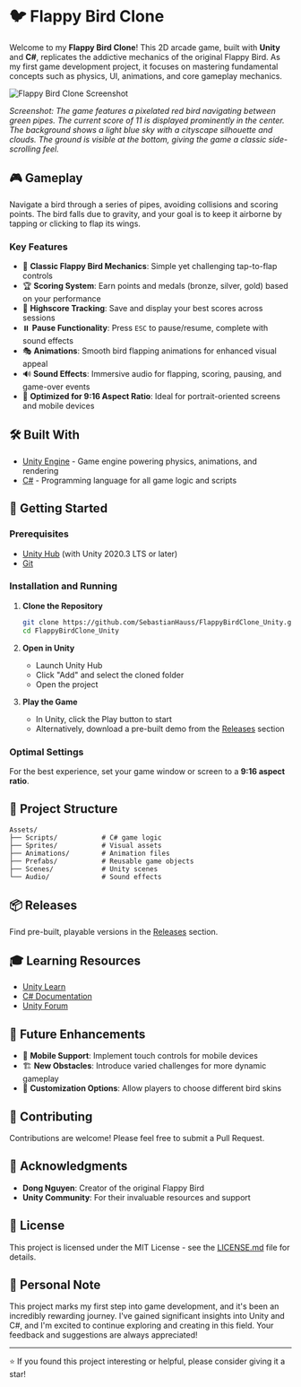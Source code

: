 # 🐦 Flappy Bird Clone

Welcome to my **Flappy Bird Clone**! This 2D arcade game, built with **Unity** and **C#**, replicates the addictive mechanics of the original Flappy Bird. As my first game development project, it focuses on mastering fundamental concepts such as physics, UI, animations, and core gameplay mechanics.

![Flappy Bird Clone Screenshot](https://imgur.com/a/SJoueFC)

*Screenshot: The game features a pixelated red bird navigating between green pipes. The current score of 11 is displayed prominently in the center. The background shows a light blue sky with a cityscape silhouette and clouds. The ground is visible at the bottom, giving the game a classic side-scrolling feel.*

## 🎮 Gameplay

Navigate a bird through a series of pipes, avoiding collisions and scoring points. The bird falls due to gravity, and your goal is to keep it airborne by tapping or clicking to flap its wings.

### Key Features

- 🐤 **Classic Flappy Bird Mechanics**: Simple yet challenging tap-to-flap controls
- 🏆 **Scoring System**: Earn points and medals (bronze, silver, gold) based on your performance
- 🏅 **Highscore Tracking**: Save and display your best scores across sessions
- ⏸️ **Pause Functionality**: Press `ESC` to pause/resume, complete with sound effects
- 🎭 **Animations**: Smooth bird flapping animations for enhanced visual appeal
- 🔊 **Sound Effects**: Immersive audio for flapping, scoring, pausing, and game-over events
- 📱 **Optimized for 9:16 Aspect Ratio**: Ideal for portrait-oriented screens and mobile devices

## 🛠️ Built With

- [Unity Engine](https://unity.com/) - Game engine powering physics, animations, and rendering
- [C#](https://docs.microsoft.com/en-us/dotnet/csharp/) - Programming language for all game logic and scripts

## 🚀 Getting Started

### Prerequisites

- [Unity Hub](https://unity.com/download) (with Unity 2020.3 LTS or later)
- [Git](https://git-scm.com/)

### Installation and Running

1. **Clone the Repository**
   ```bash
   git clone https://github.com/SebastianHauss/FlappyBirdClone_Unity.git
   cd FlappyBirdClone_Unity
   ```

2. **Open in Unity**
   - Launch Unity Hub
   - Click "Add" and select the cloned folder
   - Open the project

3. **Play the Game**
   - In Unity, click the Play button to start
   - Alternatively, download a pre-built demo from the [Releases](https://github.com/SebastianHauss/FlappyBirdClone_Unity/releases) section

### Optimal Settings

For the best experience, set your game window or screen to a **9:16 aspect ratio**.

## 📁 Project Structure

```
Assets/
├── Scripts/           # C# game logic
├── Sprites/           # Visual assets
├── Animations/        # Animation files
├── Prefabs/           # Reusable game objects
├── Scenes/            # Unity scenes
└── Audio/             # Sound effects
```

## 📦 Releases

Find pre-built, playable versions in the [Releases](https://github.com/SebastianHauss/FlappyBirdClone_Unity/releases) section.

## 🎓 Learning Resources

- [Unity Learn](https://learn.unity.com/)
- [C# Documentation](https://docs.microsoft.com/en-us/dotnet/csharp/)
- [Unity Forum](https://forum.unity.com/)

## 🚧 Future Enhancements

- 📱 **Mobile Support**: Implement touch controls for mobile devices
- 🏗️ **New Obstacles**: Introduce varied challenges for more dynamic gameplay
- 🎨 **Customization Options**: Allow players to choose different bird skins

## 🤝 Contributing

Contributions are welcome! Please feel free to submit a Pull Request.

## 📝 Acknowledgments

- **Dong Nguyen**: Creator of the original Flappy Bird
- **Unity Community**: For their invaluable resources and support

## 📜 License

This project is licensed under the MIT License - see the [LICENSE.md](LICENSE.md) file for details.

## 🙌 Personal Note

This project marks my first step into game development, and it's been an incredibly rewarding journey. I've gained significant insights into Unity and C#, and I'm excited to continue exploring and creating in this field. Your feedback and suggestions are always appreciated!

---

⭐ If you found this project interesting or helpful, please consider giving it a star!